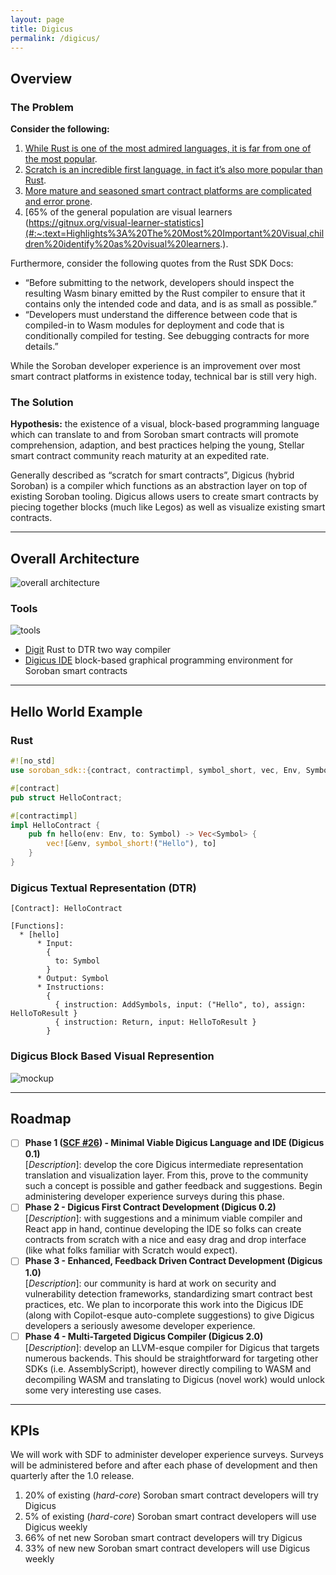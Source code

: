 ```yaml
---
layout: page
title: Digicus
permalink: /digicus/
---
```


## Overview

### The Problem
**Consider the following:**
1. [While Rust is one of the most admired languages, it is far from one of the most popular](https://survey.stackoverflow.co/2023/#section-admired-and-desired-programming-scripting-and-markup-languages).
2. [Scratch is an incredible first language, in fact it’s also more popular than Rust](https://www.tiobe.com/tiobe-index/).
3. [More mature and seasoned smart contract platforms are complicated and error prone](https://www.mdpi.com/2624-800X/2/2/19).
4. [65% of the general population are visual learners (https://gitnux.org/visual-learner-statistics](#:~:text=Highlights%3A%20The%20Most%20Important%20Visual,children%20identify%20as%20visual%20learners.).

Furthermore, consider the following quotes from the Rust SDK Docs:
* “Before submitting to the network, developers should inspect the resulting Wasm binary emitted by the Rust compiler to ensure that it contains only the intended code and data, and is as small as possible.”
* “​​Developers must understand the difference between code that is compiled-in to Wasm modules for deployment and code that is conditionally compiled for testing. See debugging contracts for more details.”

While the Soroban developer experience is an improvement over most smart contract platforms in existence today, technical bar is still very high.

### The Solution

**Hypothesis:** the existence of a visual, block-based programming language which can translate to and from Soroban smart contracts will promote comprehension, adaption, and best practices helping the young, Stellar smart contract community reach maturity at an expedited rate.

Generally described as “scratch for smart contracts”, Digicus (hybrid Soroban) is a compiler which functions as an abstraction layer on top of existing Soroban tooling. Digicus allows users to create smart contracts by piecing together blocks (much like Legos) as well as visualize existing smart contracts.

***

## Overall Architecture


![overall architecture](../images/overall_architecture.png)


### Tools

![tools](../images/tools.png)

* [Digit](https://github.com/spaced-out-thoughts-dev-foundation/digicus/tree/main/digit) Rust to DTR two way compiler
* [Digicus IDE](https://github.com/spaced-out-thoughts-dev-foundation/digicus/tree/main/digicus_ide) block-based graphical programming environment for Soroban smart contracts

***

## Hello World Example

### Rust

```rust
#![no_std]
use soroban_sdk::{contract, contractimpl, symbol_short, vec, Env, Symbol, Vec};

#[contract]
pub struct HelloContract;

#[contractimpl]
impl HelloContract {
    pub fn hello(env: Env, to: Symbol) -> Vec<Symbol> {
        vec![&env, symbol_short!("Hello"), to]
    }
}
```

### Digicus Textual Representation (DTR)

```
[Contract]: HelloContract

[Functions]:
  * [hello]
      * Input:
        { 
          to: Symbol 
        }
      * Output: Symbol
      * Instructions:
        {
          { instruction: AddSymbols, input: ("Hello", to), assign: HelloToResult }
          { instruction: Return, input: HelloToResult }
        }
```

### Digicus Block Based Visual Represention

![mockup](../images/digicus-ide-mockup.png)

***

## Roadmap

* [ ] **Phase 1 ([SCF #26](https://dashboard.communityfund.stellar.org/scfawards/scf-26/earlybirdsubmission/suggestion/887)) - Minimal Viable Digicus Language and IDE (Digicus 0.1)**
  <br>
    [*Description*]: develop the core Digicus intermediate representation translation and visualization layer. From this, prove to the community such a concept is possible and gather feedback and suggestions. Begin administering developer experience surveys during this phase.
  </br>
* [ ] **Phase 2 - Digicus First Contract Development (Digicus 0.2)**
  <br>
    [*Description*]: with suggestions and a minimum viable compiler and React app in hand, continue developing the IDE so folks can create contracts from scratch with a nice and easy drag and drop interface (like what folks familiar with Scratch would expect). 
  </br>
* [ ] **Phase 3 - Enhanced, Feedback Driven Contract Development (Digicus 1.0)**
  <br>
    [*Description*]: our community is hard at work on security and vulnerability detection frameworks, standardizing smart contract best practices, etc. We plan to incorporate this work into the Digicus IDE (along with Copilot-esque auto-complete suggestions) to give Digicus developers a seriously awesome developer experience.
  </br>
* [ ] **Phase 4 - Multi-Targeted Digicus Compiler (Digicus 2.0)**
  <br>
    [*Description*]: develop an LLVM-esque compiler for Digicus that targets numerous backends. This should be straightforward for targeting other SDKs (i.e. AssemblyScript), however directly compiling to WASM and decompiling WASM and translating to Digicus (novel work) would unlock some very interesting use cases.
  </br>

***

## KPIs

We will work with SDF to administer developer experience surveys. Surveys will be administered before and after each phase of development and then quarterly after the 1.0 release.

1. 20% of existing (*hard-core*) Soroban smart contract developers will try Digicus
2. 5% of existing (*hard-core*) Soroban smart contract developers will use Digicus weekly
3. 66% of net new Soroban smart contract developers will try Digicus
4. 33% of new new Soroban smart contract developers will use Digicus weekly
